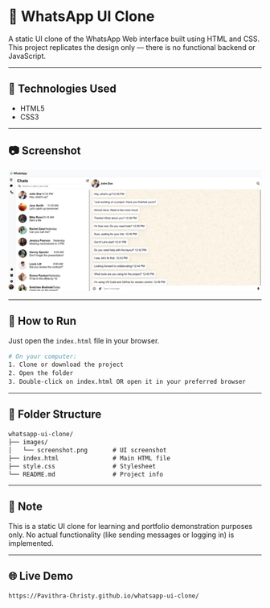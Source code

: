 # 📱 WhatsApp UI Clone

A static UI clone of the WhatsApp Web interface built using HTML and CSS. This project replicates the design only — there is no functional backend or JavaScript.

---

## 🔧 Technologies Used

- HTML5
- CSS3

---

## 📷 Screenshot

![WhatsApp UI Screenshot](images/screenshot.png)

---

## 🚀 How to Run

Just open the `index.html` file in your browser.

```bash
# On your computer:
1. Clone or download the project
2. Open the folder
3. Double-click on index.html OR open it in your preferred browser
````

---

## 📁 Folder Structure

```
whatsapp-ui-clone/
├── images/
│   └── screenshot.png       # UI screenshot
├── index.html               # Main HTML file
├── style.css                # Stylesheet
└── README.md                # Project info
```

---

## 📌 Note

This is a static UI clone for learning and portfolio demonstration purposes only. No actual functionality (like sending messages or logging in) is implemented.

---

## 🌐 Live Demo 
```
https://Pavithra-Christy.github.io/whatsapp-ui-clone/
```

